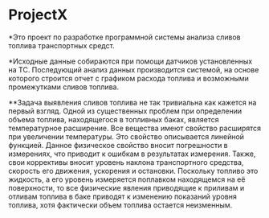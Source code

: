 # ProjectX

  *Это проект по разработке программной системы анализа сливов топлива транспортных средст.
  
  *Исходные данные собираются при помощи датчиков установленных на ТС. Последующий анализ данных производится системой, на основе которого строится отчет с графиком расхода топлива и возможными промежутками сливов топлива.
  
  **Задача выявления сливов топлива не так тривиальна как кажется на первый взгляд. Одной из существенных проблем при определении объема топлива, находящегося в топливных баках, является температурное расширение. Все вещества имеют свойство расширятся при увеличении температуры. Это свойство описывается линейной функцией. Данное физическое свойство вносит погрешности в измерениях, что приводит к ошибкам в результатах измерения. Также, свои коррективы вносит уровень наклона транспортного средства, скорость его движения, ускорения и остановки. Поскольку топливо это жидкость, а его уровень измеряется поплавком находящемся на её поверхности, то все физические явления приводящие к приливам и отливам топлива в баке приводят к изменению показаний уровня топлива, хотя фактически объем топлива остается неизменным.
